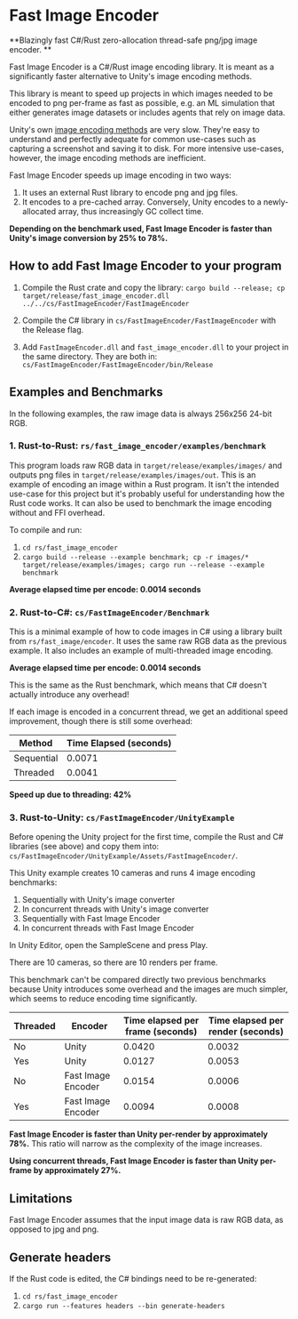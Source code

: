 # Fast Image Encoder

**Blazingly fast C#/Rust zero-allocation thread-safe png/jpg image encoder. **

Fast Image Encoder is a C#/Rust image encoding library. It is meant as a significantly faster alternative to Unity's image encoding methods.

This library is meant to speed up projects in which images needed to be encoded to png per-frame as fast as possible, e.g. an ML simulation that either generates image datasets or includes agents that rely on image data.

Unity's own [image encoding methods](https://docs.unity3d.com/ScriptReference/ImageConversion.html) are very slow. They're easy to understand and perfectly adequate for common use-cases such as capturing a screenshot and saving it to disk. For more intensive use-cases, however, the image encoding methods are inefficient. 

Fast Image Encoder speeds up image encoding in two ways:

1. It uses an external Rust library to encode png and jpg files.
2. It encodes to a pre-cached array. Conversely, Unity encodes to a newly-allocated array, thus increasingly GC collect time.

**Depending on the benchmark used, Fast Image Encoder is faster than Unity's image conversion by 25% to 78%.**

## How to add Fast Image Encoder to your program

1. Compile the Rust crate and copy the library:  `cargo build --release; cp target/release/fast_image_encoder.dll ../../cs/FastImageEncoder/FastImageEncoder`
2. Compile the C# library in `cs/FastImageEncoder/FastImageEncoder` with the Release flag.

1. Add `FastImageEncoder.dll` and `fast_image_encoder.dll` to your project in the same directory. They are both in: `cs/FastImageEncoder/FastImageEncoder/bin/Release`

## Examples and Benchmarks

In the following examples, the raw image data is always 256x256 24-bit RGB.

### 1. Rust-to-Rust: `rs/fast_image_encoder/examples/benchmark`

This program loads raw RGB data in `target/release/examples/images/` and outputs png files in `target/release/examples/images/out`. This is an example of encoding an image within a Rust program. It isn't the intended use-case for this project but it's probably useful for understanding how the Rust code works. It can also be used to benchmark the image encoding without and FFI overhead.

To compile and run:

1. `cd rs/fast_image_encoder`
2. `cargo build --release --example benchmark; cp -r images/* target/release/examples/images; cargo run --release --example benchmark`

**Average elapsed time per encode: 0.0014 seconds**

### 2. Rust-to-C#: `cs/FastImageEncoder/Benchmark`

This is a minimal example of how to code images in C# using a library built from `rs/fast_image/encoder`. It uses the same raw RGB data as the previous example. It also includes an example of multi-threaded image encoding.

**Average elapsed time per encode: 0.0014 seconds** 

This is the same as the Rust benchmark, which means that C# doesn't actually introduce any overhead!

If each image is encoded in a concurrent thread, we get an additional speed improvement, though there is still some overhead:

| Method | Time Elapsed (seconds) |
| --- | --- |
| Sequential | 0.0071 |
| Threaded | 0.0041 |

**Speed up due to threading: 42%**

### 3. Rust-to-Unity: `cs/FastImageEncoder/UnityExample`

Before opening the Unity project for the first time, compile the Rust and C# libraries (see above) and copy them into: `cs/FastImageEncoder/UnityExample/Assets/FastImageEncoder/`.

This Unity example creates 10 cameras and runs 4 image encoding benchmarks:

1. Sequentially with Unity's image converter
2. In concurrent threads with Unity's image converter
3. Sequentially with Fast Image Encoder
4. In concurrent threads with Fast Image Encoder

In Unity Editor, open the SampleScene and press Play.

There are 10 cameras, so there are 10 renders per frame. 

This benchmark can't be compared directly two previous benchmarks because Unity introduces some overhead and the images are much simpler, which seems to reduce encoding time significantly.

| Threaded | Encoder            | Time elapsed per frame (seconds) | Time elapsed per render (seconds) |
| -------- | ------------------ | -------------------------------- | --------------------------------- |
| No       | Unity              | 0.0420                           | 0.0032                            |
| Yes      | Unity              | 0.0127                           | 0.0053                            |
| No       | Fast Image Encoder | 0.0154                           | 0.0006                            |
| Yes      | Fast Image Encoder | 0.0094                           | 0.0008                            |

**Fast Image Encoder is faster than Unity per-render by approximately 78%.** This ratio will narrow as the complexity of the image increases.

**Using concurrent threads, Fast Image Encoder is faster than Unity per-frame by approximately 27%.**

## Limitations

Fast Image Encoder assumes that the input image data is raw RGB data, as opposed to jpg and png.

## Generate headers

If the Rust code is edited, the C# bindings need to be re-generated:

1. `cd rs/fast_image_encoder`
2. `cargo run --features headers --bin generate-headers`